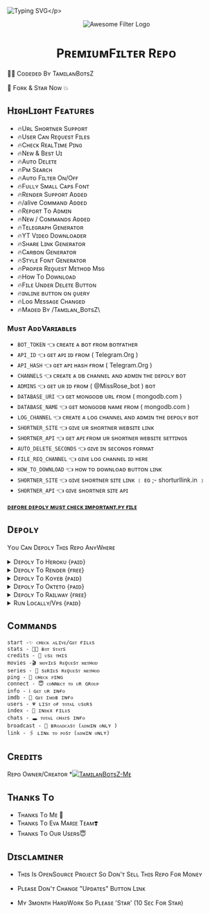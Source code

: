 ![Typing SVG](https://readme-typing-svg.herokuapp.com/?lines=Wᴇʟᴄᴏᴍᴇ+Tᴏ+Pʀᴇᴍɪᴜᴍ+Fɪʟᴛᴇʀ+Bᴏᴛ+Rᴇᴘᴏ+!!!!!;Cʀᴇᴀᴛᴇᴅ+Bʏ+TᴀᴍɪʟᴀɴBᴏᴛsZ+Tᴇᴀᴍ+!!!!!;Mᴀᴅᴇ+Wɪᴛʜ+Tᴀᴍɪʟᴀɴ+Lᴏᴠᴇ+♥️+!!!!)</p>
<p align="center">
  <img src="https://te.legra.ph/file/12d811d8bd6d19299f369.jpg" alt="Awesome Filter Logo">
  </p>
  <h1 align="center">
    <b>PʀᴇᴍɪᴜᴍFɪʟᴛᴇʀ Rᴇᴩᴏ</b>
    </h1>

👩‍💻 Cᴏᴅᴇᴅᴇᴅ Bʏ TᴀᴍɪʟᴀɴBᴏᴛsZ

🌟 Fᴏʀᴋ & Sᴛᴀʀ Nᴏᴡ 💥

## HɪɢʜLɪɢʜᴛ Fᴇᴀᴛᴜʀᴇs

- 🔥Uʀʟ Sʜᴏʀᴛɴᴇʀ Sᴜᴘᴘᴏʀᴛ
- 🔥Usᴇʀ Cᴀɴ Rᴇǫᴜᴇsᴛ Fɪʟᴇs
- 🔥Cʜᴇᴄᴋ RᴇᴀʟTɪᴍᴇ Pɪɴɢ
- 🔥Nᴇᴡ & Bᴇsᴛ Uɪ
- 🔥Aᴜᴛᴏ Dᴇʟᴇᴛᴇ
- 🔥Pᴍ Sᴇᴀʀᴄʜ
- 🔥Aᴜᴛᴏ Fɪʟᴛᴇʀ Oɴ/Oғғ
- 🔥Fᴜʟʟʏ Sᴍᴀʟʟ Cᴀᴘs Fᴏɴᴛ
- 🔥Rᴇɴᴅᴇʀ Sᴜᴩᴩᴏʀᴛ Aᴅᴅᴇᴅ
- 🔥/alive Cᴏᴍᴍᴀɴᴅ Aᴅᴅᴇᴅ
- 🔥Rᴇᴩᴏʀᴛ Tᴏ Aᴅᴍɪɴ
- 🔥Nᴇᴡ / Cᴏᴍᴍᴀɴᴅs Aᴅᴅᴇᴅ
- 🔥Tᴇʟᴇɢʀᴀᴩʜ Gᴇɴᴇʀᴀᴛᴏʀ
- 🔥YT Vɪᴅᴇᴏ Dᴏᴡɴʟᴏᴀᴅᴇʀ
- 🔥Sʜᴀʀᴇ Lɪɴᴋ Gᴇɴᴇʀᴀᴛᴏʀ
- 🔥Cᴀʀʙᴏɴ Gᴇɴᴇʀᴀᴛᴏʀ
- 🔥Sᴛʏʟᴇ Fᴏɴᴛ Gᴇɴᴇʀᴀᴛᴏʀ
- 🔥Pʀᴏᴩᴇʀ Rᴇǫᴜᴇsᴛ Mᴇᴛʜᴏᴅ Msɢ
- 🔥Hᴏᴡ Tᴏ Dᴏᴡɴʟᴏᴀᴅ
- 🔥Fɪʟᴇ Uɴᴅᴇʀ Dᴇʟᴇᴛᴇ Bᴜᴛᴛᴏɴ
- 🔥ɪɴʟɪɴᴇ ʙᴜᴛᴛᴏɴ ᴏɴ ǫᴜᴇʀʏ
- 🔥Lᴏɢ Mᴇssᴀɢᴇ Cʜᴀɴɢᴇᴅ
- 🔥Mᴀᴅᴇᴅ Bʏ /Tᴀᴍɪʟᴀɴ_BᴏᴛsZ\


### Mᴜsᴛ AᴅᴅVᴀʀɪᴀʙʟᴇs

- `BOT_TOKEN` 👈 ᴄʀᴇᴀᴛᴇ ᴀ ʙᴏᴛ ғʀᴏᴍ ʙᴏᴛғᴀᴛʜᴇʀ
- `API_ID` 👈 ɢᴇᴛ ᴀᴘɪ ɪᴅ ғʀᴏᴍ ( Telegram.Org )
- `API_HASH` 👈 ɢᴇᴛ ᴀᴘɪ ʜᴀsʜ ғʀᴏᴍ ( Telegram.Org )
- `CHANNELS` 👈 ᴄʀᴇᴀᴛᴇ ᴀ ᴅʙ ᴄʜᴀɴɴᴇʟ ᴀɴᴅ ᴀᴅᴍɪɴ ᴛʜᴇ ᴅᴇᴘᴏʟʏ ʙᴏᴛ
- `ADMINS` 👈 ɢᴇᴛ ᴜʀ ɪᴅ ғʀᴏᴍ ( @MissRose_bot ) ʙᴏᴛ
- `DATABASE_URI` 👈 ɢᴇᴛ ᴍᴏɴɢᴏᴅʙ ᴜʀʟ ғʀᴏᴍ ( mongodb.com )
- `DATABASE_NAME` 👈 ɢᴇᴛ ᴍᴏɴɢᴏᴅʙ ɴᴀᴍᴇ ғʀᴏᴍ ( mongodb.com )
- `LOG_CHANNEL` 👈 ᴄʀᴇᴀᴛᴇ ᴀ ʟᴏɢ ᴄʜᴀɴɴᴇʟ ᴀɴᴅ ᴀᴅᴍɪɴ ᴛʜᴇ ᴅᴇᴘᴏʟʏ ʙᴏᴛ
- `SHORTNER_SITE` 👈 ɢɪᴠᴇ ᴜʀ sʜᴏʀᴛɴᴇʀ ᴡᴇʙsɪᴛᴇ ʟɪɴᴋ 
- `SHORTNER_API` 👈 ɢᴇᴛ ᴀᴘɪ ғʀᴏᴍ ᴜʀ sʜᴏʀᴛɴᴇʀ ᴡᴇʙsɪᴛᴇ sᴇᴛᴛɪɴɢs
- `AUTO_DELETE_SECONDS` 👈 ɢɪᴠᴇ ɪɴ sᴇᴄᴏɴᴅs ғᴏʀᴍᴀᴛ
- `FILE_REQ_CHANNEL` 👈 ɢɪᴠᴇ ʟᴏɢ ᴄʜᴀɴɴᴇʟ ɪᴅ ʜᴇʀᴇ
- `HOW_TO_DOWNLOAD` 👈 ʜᴏᴡ ᴛᴏ ᴅᴏᴡɴʟᴏᴀᴅ ʙᴜᴛᴛᴏɴ ʟɪɴᴋ
- `SHORTNER_SITE` 👈 ɢɪᴠᴇ sʜᴏʀᴛɴᴇʀ sɪᴛᴇ ʟɪɴᴋ ﹝ ᴇɢ ;- shorturllink.in ﹞
- `SHORTNER_API` 👈 ɢɪᴠᴇ sʜᴏʀᴛɴᴇʀ sɪᴛᴇ ᴀᴩɪ

<b><a href=https://github.com/TamilanBotsZ/PremiumFilter/blob/Tamilans-Working-Branch/Important.pyyy>ᴅᴇғᴏʀᴇ ᴅᴇᴩᴏʟʏ ᴍᴜsᴛ ᴄʜᴇᴄᴋ ɪᴍᴩᴏʀᴛᴀɴᴛ.ᴩʏ ғɪʟᴇ</a></b>

## Dᴇᴘᴏʟʏ
Yᴏᴜ Cᴀɴ Dᴇᴘᴏʟʏ Tʜɪs Rᴇᴘᴏ AɴʏWʜᴇʀᴇ

<details><summary>Dᴇᴘᴏʟʏ Tᴏ Hᴇʀᴏᴋᴜ {ᴘᴀɪᴅ}</summary>
<p>
<br>
<a href="https://heroku.com/deploy?template=https://github.com/TamilanBotsZ/PremiumFilter">
  <img src="https://www.herokucdn.com/deploy/button.svg" alt="Deploy">
  </a>
  </p>
  </details>

<details><summary>Dᴇᴘᴏʟʏ Tᴏ Rᴇɴᴅᴇʀ {ғʀᴇᴇ}</summary>
<p>
<br>
<a href="https://dashboard.render.com/deploy?repository=https://GitHub.com/TamilanBotsZ/PremiumFilter?type=web">
  <img src="https://render.com/images/deploy-to-render-button.svg" alt="deploy-to-render">
<b><a href=>Please Watch Tutorial Before Depoly Or Error</a></b>
  </a>
  </p>
  <p>
</details>
<details><summary>Dᴇᴘᴏʟʏ Tᴏ Kᴏʏᴇʙ {ᴩᴀɪᴅ}</summary>
<p>
<br>
<a href="https://app.koyeb.com/deploy?type=git&repository=github.com/TamilanBotsZ/PremiumFilter&branch=Tamilans-Working-Branch">
  <img src="https://www.koyeb.com/static/images/deploy/button.svg" alt="deploy-to-koyeb">
  </a
  </p>
  <p>
</details>  
<details><summary>Dᴇᴘᴏʟʏ Tᴏ Oᴋᴛᴇᴛᴏ {ᴘᴀɪᴅ}</summary>
<p>
<br>
<a href="https://cloud.okteto.com/deploy?repository=https://github.com/TamilanBotsZ/PremiumFilter">
  <img src="https://okteto.com/develop-okteto.svg" alt="deploy-to-okteto">
  </a>
  </p>
  </details>
<details><summary>Dᴇᴘᴏʟʏ Tᴏ Rᴀɪʟᴡᴀʏ {ғʀᴇᴇ}</summary>
<p>
<br>
<a href="https://railway.app/new/template?template=https%3A%2F%2Fgithub.com%2FTamilanBotsZ%2FPremiumFilter">
  <img src="https://railway.app/button.svg" alt="deploy-to-railway">
  </a>
  </p>
  </details>
<details><summary>Rᴜɴ Lᴏᴄᴀʟʟʏ/Vᴘs {ᴘᴀɪᴅ}</summary>
<p>
You must have the latest version of <a href="golang.org">go</a> installed first
<pre>
git clone https://github.com/TamilanBotsZ/PremiumFilter
cd AwesomeFilterPro
go build .
./PremiumFilter
</pre>
</p>
</details>

## Cᴏᴍᴍᴀɴᴅs
```
start -✨ ᴄʜᴇᴄᴋ ᴀʟɪᴠᴇ/ɢᴇᴛ ғɪʟᴇs 
stats - 👩‍💻 ʙᴏᴛ sᴛᴀᴛs
credits - 💭 ᴜsᴇ ᴛʜɪs
movies -🎬 ᴍᴏᴠɪᴇs ʀᴇǫᴜᴇsᴛ ᴍᴇᴛʜᴏᴅ
series - 🔖 sᴇʀɪᴇs ʀᴇǫᴜᴇsᴛ ᴍᴇᴛʜᴏᴅ
ping - 🎯 ᴄʜᴇᴄᴋ ᴩɪɴɢ
connect - 😇 ᴄᴏɴɴᴇᴄᴛ ᴛᴏ ᴜʀ ɢʀᴏᴜᴘ
info - ℹ️ ɢᴇᴛ ᴜʀ ɪɴғᴏ
imdb - 📇 ɢᴇᴛ ɪᴍᴅʙ ɪɴғᴏ
users - 💗 ʟɪsᴛ ᴏғ ᴛᴏᴛᴀʟ ᴜsᴇʀs
index - 📁 ɪɴᴅᴇx ғɪʟᴇs
chats - 🕳️ ᴛᴏᴛᴀʟ ᴄʜᴀᴛs ɪɴғᴏ
broadcast - 🔮 ʙʀᴏᴀᴅᴄᴀsᴛ (ᴀᴅᴍɪɴ ᴏɴʟʏ )
link - 🖇️ ʟɪɴᴋ ᴛᴏ ᴘᴏsᴛ (ᴀᴅᴍɪɴ ᴏɴʟʏ)
```

## Cʀᴇᴅɪᴛs
Rᴇᴘᴏ Oᴡɴᴇʀ/Cʀᴇᴀᴛᴏʀ *[![TᴀᴍɪʟᴀɴBᴏᴛsZ-Mᴇ](https://img.shields.io/static/v1?label=TamilanBotsZ&message=devs&color=critical)](https://telegram.dog/Tamilan_BotsZ)

## Tʜᴀɴᴋs Tᴏ 
 - Tʜᴀɴᴋs Tᴏ Mᴇ 🤩
 - Tʜᴀɴᴋs Tᴏ Eᴠᴀ Mᴀʀɪᴇ Tᴇᴀᴍ❣️
 - Tʜᴀɴᴋs Tᴏ Oᴜʀ Usᴇʀs😇

## Dɪsᴄʟᴀᴍɪɴᴇʀ

- Tʜɪs Is OᴘᴇɴSᴏᴜʀᴄᴇ Pʀᴏᴊᴇᴄᴛ Sᴏ Dᴏɴ'ᴛ Sᴇʟʟ Tʜɪs Rᴇᴘᴏ Fᴏʀ Mᴏɴᴇʏ

- Pʟᴇᴀsᴇ Dᴏɴ'ᴛ Cʜᴀɴɢᴇ "Uᴘᴅᴀᴛᴇs" Bᴜᴛᴛᴏɴ Lɪɴᴋ

- Mʏ 3ᴍᴏɴᴛʜ HᴀʀᴅWᴏʀᴋ Sᴏ Pʟᴇᴀsᴇ 'Sᴛᴀʀ' (10 Sᴇᴄ Fᴏʀ Sᴛᴀʀ)
